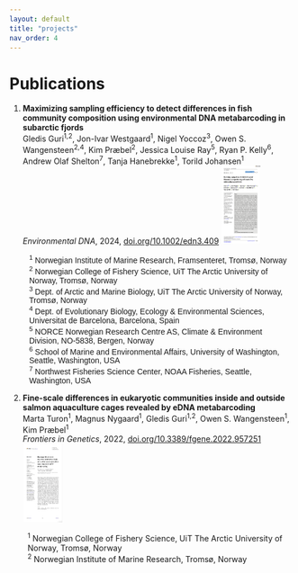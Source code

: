 ```yaml
---
layout: default
title: "projects"
nav_order: 4
---
```


# Publications

1. **Maximizing sampling efficiency to detect differences in fish community composition using environmental DNA metabarcoding in subarctic fjords**  
   Gledis Guri<sup>1,2</sup>, Jon-Ivar Westgaard<sup>1</sup>, Nigel Yoccoz<sup>3</sup>, Owen S. Wangensteen<sup>2,4</sup>, Kim Præbel<sup>2</sup>, Jessica Louise Ray<sup>5</sup>, Ryan P. Kelly<sup>6</sup>, Andrew Olaf Shelton<sup>7</sup>, Tanja Hanebrekke<sup>1</sup>, Torild Johansen<sup>1</sup>  
   *Environmental DNA*, 2024, [doi.org/10.1002/edn3.409](https://onlinelibrary.wiley.com/doi/full/10.1002/edn3.409)
   <a href="assets/pdf/Environmental DNA - 2023 - Guri - Maximizing sampling efficiency to detect differences in fish community composition using.pdf" target="_blank">
      <img src="assets/images/Maximizing_thumbnail.jpg" alt="Environmental DNA PDF" style="width: 70px; height: 140px;">
   </a>

   <div style="font-size: 1em; font-family: Arial, sans-serif; margin-left: 0.8em;">
   <sup>1</sup> Norwegian Institute of Marine Research, Framsenteret, Tromsø, Norway<br>
   <sup>2</sup> Norwegian College of Fishery Science, UiT The Arctic University of Norway, Tromsø, Norway<br>
   <sup>3</sup> Dept. of Arctic and Marine Biology, UiT The Arctic University of Norway, Tromsø, Norway<br>
   <sup>4</sup> Dept. of Evolutionary Biology, Ecology & Environmental Sciences, Universitat de Barcelona, Barcelona, Spain<br>
   <sup>5</sup> NORCE Norwegian Research Centre AS, Climate & Environment Division, NO-5838, Bergen, Norway<br>
   <sup>6</sup> School of Marine and Environmental Affairs, University of Washington, Seattle, Washington, USA<br>
   <sup>7</sup> Northwest Fisheries Science Center, NOAA Fisheries, Seattle, Washington, USA
   </div>

2. **Fine-scale differences in eukaryotic communities inside and outside salmon aquaculture cages revealed by eDNA metabarcoding**  
   Marta Turon<sup>1</sup>, Magnus Nygaard<sup>1</sup>, Gledis Guri<sup>1,2</sup>, Owen S. Wangensteen<sup>1</sup>, Kim Præbel<sup>1</sup>  
   *Frontiers in Genetics*, 2022, [doi.org/10.3389/fgene.2022.957251](https://www.frontiersin.org/journals/genetics/articles/10.3389/fgene.2022.957251/full)
   <a href="Frontieers in genetic - 2022 - Turon - Fine-scale differences in eukaryotic communities inside and outside salmon aquaculture cages revealed by eDNA metabarcoding.pdf" target="_blank">
      <img src="assets/images/Fine-scale_thumbnail.jpg" alt="Environmental DNA PDF" style="width: 70px; height: 140px;">
   </a>
   <div style="font-size: 1em; margin-left: 0.6em;">
   <sup>1</sup> Norwegian College of Fishery Science, UiT The Arctic University of Norway, Tromsø, Norway<br>
   <sup>2</sup> Norwegian Institute of Marine Research, Tromsø, Norway
   </div>